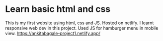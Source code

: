 # Learn basic html and css

This is my first website using html, css and JS. Hosted on netlify.
I learnt responsive web dev in this project. Used JS for hamburger menu in mobile view.
https://ankitabagale-project1.netlify.app/
